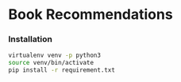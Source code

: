 # Book Recommendations

### Installation

```bash
virtualenv venv -p python3
source venv/bin/activate
pip install -r requirement.txt
